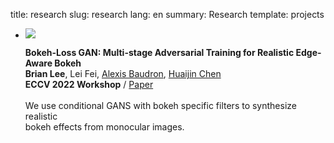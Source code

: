 title: research
slug: research
lang: en
summary: Research
template: projects 

<ul>
    <li> <img src="images/bokeh_loss_gan.png" /> 
    <p class = "proj">
    <strong>Bokeh-Loss GAN: Multi-stage Adversarial Training for Realistic Edge-Aware Bokeh</strong> <br />
    <strong>Brian Lee</strong>, Lei Fei, <a href="https://scholar.google.com/citations?user=L4oeuXoAAAAJ&hl=en">Alexis Baudron</a>, 
    <a href="https://hgchen.com/">Huaijin Chen</a> <br />
    <strong>ECCV 2022 Workshop</strong> / <a href="https://arxiv.org/pdf/2208.12343.pdf">Paper</a> <br /> </br />
    We use conditional GANS with bokeh specific filters to synthesize realistic  <br />
    bokeh effects from monocular images.
    </p>
    </li>
</ul>